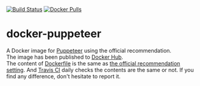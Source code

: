 [![Build Status](https://travis-ci.org/zawataki/docker-puppeteer.svg?branch=master)](https://travis-ci.org/zawataki/docker-puppeteer)
[![Docker Pulls](https://img.shields.io/docker/pulls/zawataki/puppeteer)](https://hub.docker.com/r/zawataki/puppeteer)

# docker-puppeteer
A Docker image for [Puppeteer](https://github.com/puppeteer/puppeteer) using the official recommendation.  
The image has been published to [Docker Hub](https://hub.docker.com/r/zawataki/puppeteer).  
The content of [Dockerfile](Dockerfile) is the same as
[the official recommendation setting](https://github.com/puppeteer/puppeteer/blob/main/docs/troubleshooting.md#running-puppeteer-in-docker). And [Travis CI](https://travis-ci.org/zawataki/docker-puppeteer) daily checks the contents are the same or not. If you find any difference, don't hesitate to report it.
